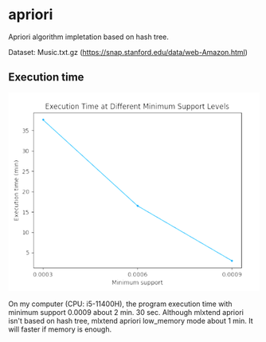# apriori
Apriori algorithm impletation based on hash tree.

Dataset: Music.txt.gz (https://snap.stanford.edu/data/web-Amazon.html)
## Execution time
<div align=center><img src=https://github.com/SXKA/Apriori/blob/master/png/time.png></div>

On my computer (CPU: i5-11400H), the program execution time with minimum support 0.0009 about 2 min. 30 sec. Although mlxtend apriori isn't based on hash tree, mlxtend apriori low_memory mode about 1 min. It will faster if memory is enough.
